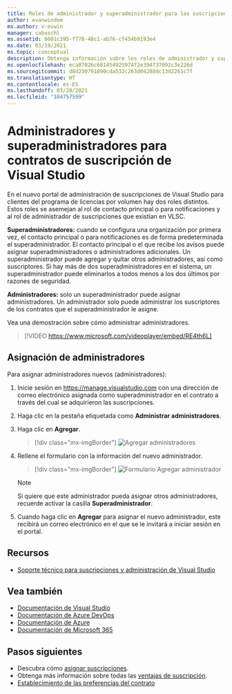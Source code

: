 ```yaml
---
title: Roles de administrador y superadministrador para las suscripciones de Visual Studio
author: evanwindom
ms.author: v-evwin
manager: cabuschl
ms.assetid: 6601c395-f778-48c1-ab76-cf454b9193e4
ms.date: 03/19/2021
ms.topic: conceptual
description: Obtenga información sobre los roles de administrador y superadministrador y sobre cómo asignar los administradores.
ms.openlocfilehash: eca87026c681454925974f2e394737092c3e226d
ms.sourcegitcommit: d8d230791890cda532c263d04288dc13d2261c7f
ms.translationtype: HT
ms.contentlocale: es-ES
ms.lasthandoff: 03/20/2021
ms.locfileid: "104757599"
---
```

# <a name="super-admins-and-admins-for-visual-studio-subscription-agreements"></a>Administradores y superadministradores para contratos de suscripción de Visual Studio

En el nuevo portal de administración de suscripciones de Visual Studio para clientes del programa de licencias por volumen hay dos roles distintos. Estos roles se asemejan al rol de contacto principal o para notificaciones y al rol de administrador de suscripciones que existían en VLSC.

**Superadministradores:** cuando se configura una organización por primera vez, el contacto principal o para notificaciones es de forma predeterminada el superadministrador. El contacto principal o el que recibe los avisos puede asignar superadministradores o administradores adicionales. Un superadministrador puede agregar y quitar otros administradores, así como suscriptores. Si hay más de dos superadministradores en el sistema, un superadministrador puede eliminarlos a todos menos a los dos últimos por razones de seguridad.

**Administradores:** solo un superadministrador puede asignar administradores. Un administrador solo puede administrar los suscriptores de los contratos que el superadministrador le asigne.

Vea una demostración sobre cómo administrar administradores. 
> [!VIDEO https://www.microsoft.com/videoplayer/embed/RE4th6L]

## <a name="assigning-admins"></a>Asignación de administradores
Para asignar administradores nuevos (administradores):
1. Inicie sesión en https://manage.visualstudio.com con una dirección de correo electrónico asignada como superadministrador en el contrato a través del cual se adquirieron las suscripciones.
2. Haga clic en la pestaña etiquetada como **Administrar administradores**.
3. Haga clic en **Agregar**.
   > [!div class="mx-imgBorder"]
   > ![Agregar administradores](_img/admin-roles/add-admins.png "Haga clic en la hoja Administrar administradores y en Agregar para asignar nuevos administradores.")
4. Rellene el formulario con la información del nuevo administrador.  
   > [!div class="mx-imgBorder"]
   > ![Formulario Agregar administrador](_img/admin-roles/add-form.png "Especifique la información de inicio de sesión del nuevo administrador y decida si quiere convertirlo en superadministrador.  Luego, haga clic en Agregar.")

   > [!NOTE]
   > Si quiere que este administrador pueda asignar otros administradores, recuerde activar la casilla **Superadministrador**.

5. Cuando haga clic en **Agregar** para asignar el nuevo administrador, este recibirá un correo electrónico en el que se le invitará a iniciar sesión en el portal.  

## <a name="resources"></a>Recursos
- [Soporte técnico para suscripciones y administración de Visual Studio](https://aka.ms/vsadminhelp)

## <a name="see-also"></a>Vea también
- [Documentación de Visual Studio](/visualstudio/)
- [Documentación de Azure DevOps](/azure/devops/)
- [Documentación de Azure](/azure/)
- [Documentación de Microsoft 365](/microsoft-365/)



## <a name="next-steps"></a>Pasos siguientes
- Descubra cómo [asignar suscripciones](assign-license.md).
- Obtenga más información sobre todas las [ventajas de suscripción](https://visualstudio.microsoft.com/vs/benefits/).
- [Establecimiento de las preferencias del contrato](admin-prefs.md)